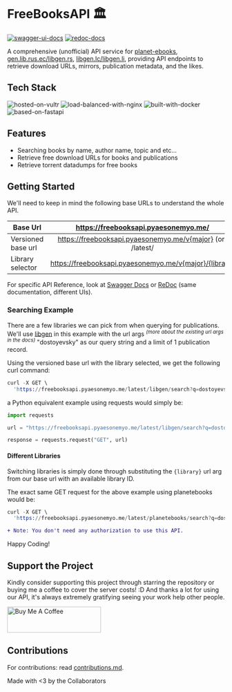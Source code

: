 # FreeBooksAPI 🏛️

<a href="https://freebooksapi.pyaesonemyo.me/latest/docs"><img alt="swagger-ui-docs" src="https://img.shields.io/badge/swagger-docs-brightgreen?style=for-the-badge&logo=swagger"></a>
<a href="https://freebooksapi.pyaesonemyo.me/latest/redoc"><img alt="redoc-docs" src="https://img.shields.io/badge/Redoc-docs-purple?style=for-the-badge&logo=Read the Docs&logoColor=violet"></a>

A comprehensive (unofficial) API service for [planet-ebooks](https://www.planetebook.com/), [gen.lib.rus.ec/libgen.rs](http://gen.lib.rus.ec/), [libgen.lc/libgen.li](http://libgen.lc/), providing API endpoints to retrieve download URLs, mirrors, publication metadata, and the likes.


## Tech Stack

<img alt="hosted-on-vultr" src="https://img.shields.io/badge/server-vultr-blue?style=for-the-badge&logo=vultr&logoColor=51B9FF">
<img alt="load-balanced-with-nginx" src="https://img.shields.io/badge/scale-nginx-009137?style=for-the-badge&logo=nginx&logoColor=green">
<img alt="built-with-docker" src="https://img.shields.io/badge/build-docker-0F6AAA?style=for-the-badge&logo=docker">
<img alt="based-on-fastapi" src="https://img.shields.io/badge/ASGI-fastapi-F7CA3E?style=for-the-badge&logo=fastapi&logoColor=F7CA3E">

## Features

- Searching books by name, author name, topic and etc...
- Retrieve free download URLs for books and publications
- Retrieve torrent datadumps for free books

## Getting Started

We'll need to keep in mind the following base URLs to understand the whole API.

| Base Url      | https://freebooksapi.pyaesonemyo.me/ |
| ------------- |:-------------:|
| Versioned base url      | https://freebooksapi.pyaesonemyo.me/v{major} (or) /latest/ |
| Library selector | https://freebooksapi.pyaesonemyo.me/v{major}/{library} |

For specific API Reference, look at [Swagger Docs](https://freebooksapi.pyaesonemyo.me/latest/docs) or [ReDoc](https://freebooksapi.pyaesonemyo.me/latest/redoc) (same documentation, different UIs).


### Searching Example

There are a few libraries we can pick from when querying for publications. We'll use [libgen](http://gen.lib.rus.ec/) in this example with the url args <sup>*(more about the existing url args in the docs)*</sup> "dostoyevsky" as our query string and a limit of 1 publication record.

Using the versioned base url with the library selected, we get the following curl command:
```s
curl -X GET \
  'https://freebooksapi.pyaesonemyo.me/latest/libgen/search?q=dostoyevsky&limit=1'
```

a Python equivalent example using requests would simply be:

```py
import requests

url = "https://freebooksapi.pyaesonemyo.me/latest/libgen/search?q=dostoyevsky&limit=1"

response = requests.request("GET", url)
```

#### Different Libraries

Switching libraries is simply done through substituting the `{library}` url arg from our base url with an available library ID.

The exact same GET request for the above example using planetebooks would be:

```s
curl -X GET \
  'https://freebooksapi.pyaesonemyo.me/latest/planetebooks/search?q=dostoyevsky&limit=1'
```

```diff
+ Note: You don't need any authorization to use this API.
```
 Happy Coding!

## Support the Project

Kindly consider supporting this project through starring the repository or buying me a coffee to cover the server costs! :D And thanks a lot for using our API, it's always extremely gratifying seeing your work help other people.

<a href="https://www.buymeacoffee.com/rickaym" target="_blank"><img src="https://cdn.buymeacoffee.com/buttons/v2/default-yellow.png" alt="Buy Me A Coffee" style="height: 60px !important;width: 217px !important;" ></a>

## Contributions

For contributions: read [contributions.md](./contributions.md).

Made with <3 by the Collaborators
